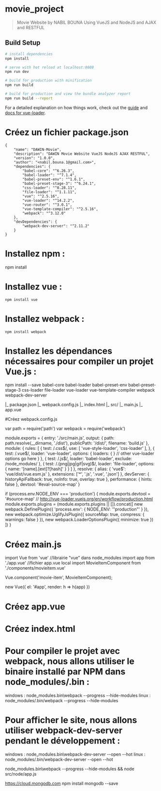 # movie_project

> Movie Website by NABIL BOUNA
> Using VueJS and NodeJS and AJAX and RESTFUL

## Build Setup

```bash
# install dependencies
npm install

# serve with hot reload at localhost:8080
npm run dev

# build for production with minification
npm run build

# build for production and view the bundle analyzer report
npm run build --report
```

For a detailed explanation on how things work, check out the [guide](http://vuejs-templates.github.io/webpack/) and [docs for vue-loader](http://vuejs.github.io/vue-loader).

# Créez un fichier package.json

    {
    	"name": "DAWIN-Movie",
    	"description": "DAWIN Movie Website VueJS NodeJS AJAX RESTFUL",
    	"version": "1.0.0",
    	"author": "<nabil.bouna.1@gmail.com>",
    	"dependencies": {
    		"babel-core": "^6.26.3",
    		"babel-loader": "^7.1.4",
    		"babel-preset-env": "^1.6.1",
    		"babel-preset-stage-3": "^6.24.1",
    		"css-loader": "^0.28.11",
    		"file-loader": "^1.1.11",
    		"vue": "^2.5.16",
    		"vue-loader": "^14.2.2",
    		"vue-router": "^3.0.1",
    		"vue-template-compiler": "^2.5.16",
    		"webpack": "^3.12.0"
    	},
    	"devDependencies": {
    		"webpack-dev-server": "^2.11.2"
    	}
    }

# Installez npm :

npm install

# Installez vue :

    npm install vue

# Installez webpack :

    npm install webpack

# Installez les dépendances nécessaires pour compiler un projet Vue.js :

npm install --save babel-core babel-loader babel-preset-env babel-preset-stage-3 css-loader file-loader vue-loader vue-template-compiler webpack webpack-dev-server

|_ package.json
|_ webpack.config.js
|_ index.html
|_ src/
|_ main.js
|_ app.vue

#Créez webpack.config.js

var path = require('path')
var webpack = require('webpack')

module.exports = {
entry: './src/main.js',
output: {
path: path.resolve(\_\_dirname, './dist'),
publicPath: '/dist/',
filename: 'build.js'
},
module: {
rules: [
{
test: /\.css$/,
use: [
'vue-style-loader',
'css-loader'
],
},
{
test: /\.vue$/,
loader: 'vue-loader',
options: {
loaders: {
}
// other vue-loader options go here
}
},
{
test: /\.js$/,
loader: 'babel-loader',
exclude: /node_modules/
},
{
test: /\.(png|jpg|gif|svg)$/,
loader: 'file-loader',
options: {
name: '[name].[ext]?[hash]'
}
}
]
},
resolve: {
alias: {
'vue$': 'vue/dist/vue.esm.js'
},
extensions: ['*', '.js', '.vue', '.json']
},
devServer: {
historyApiFallback: true,
noInfo: true,
overlay: true
},
performance: {
hints: false
},
devtool: '#eval-source-map'
}

if (process.env.NODE_ENV === 'production') {
module.exports.devtool = '#source-map'
// http://vue-loader.vuejs.org/en/workflow/production.html
module.exports.plugins = (module.exports.plugins || []).concat([
new webpack.DefinePlugin({
'process.env': {
NODE_ENV: '"production"'
}
}),
new webpack.optimize.UglifyJsPlugin({
sourceMap: true,
compress: {
warnings: false
}
}),
new webpack.LoaderOptionsPlugin({
minimize: true
})
])
}

# Créez main.js

import Vue from 'vue' //librairie "vue" dans node_modules
import app from './app.vue' //fichier app.vue local
import MovieItemComponent from './components/movieitem.vue'

Vue.component('movie-item', MovieItemComponent);

new Vue({
el: '#app',
render: h => h(app)
})

# Créez app.vue

<template>
<div>
    <span id="msg">{{message}}</span>

    <p>Movie number : {{movies.length}}</p>
    <p>
        New movie<br />
        Title : <input type="text" v-model="movie_to_add.title" /><br />
        Year : <input type="text" v-model="movie_to_add.year" /><br />
        Synopsys : <textarea v-model="movie_to_add.synopsys"></textarea><br />
        <button v-on:click="newmovie2">Add</button>
    </p>
    Search : <input type="text" v-model="search" />

    <ul>
        <movie-item v-for="(movie, index) in movies_search" v-bind:key="movie.title" v-bind:movie="movie" v-on:edit="edit" v-on:remove="remove(index)"></movie-item>
    </ul>

    <p v-if="movie_to_edit">
        New movie<br />
        Title : <input type="text" v-model="movie_to_edit.title" /><br />
        Year : <input type="text" v-model="movie_to_edit.year" /><br />
        Synopsys : <textarea v-model="movie_to_edit.synopsys"></textarea><br />
        <button v-on:click="save">Save</button>
    </p>

</div>
</template>

<script>
export default {
    data() {
        return {
            message: "Hello",
            movie_to_add: {},
            movie_to_edit: null,
            search: "",
            movies : [
                {
                    title: "L'étrange noël de M. Jack",
                    year: 1994,
                    synopsys: "Jack Skellington, un épouvantail squelettique surnommé « le Roi des citrouilles » (Pumpkin King en version originale), vit dans la ville d'Halloween. En tant que maître de l'épouvante, Jack occupe ses journées à préparer la prochaine fête d'Halloween."
                },
                {
                    title: "Interstellar",
                    year: 2014,
                    synopsys: "Alors que la Terre se meurt, une équipe d'astronautes franchit un trou de ver apparu près de Saturne conduisant à une autre galaxie, cela dans le but d'explorer un nouveau système stellaire et l'espoir de trouver une nouvelle planète habitable par l'humanité afin de la sauver."
                }
            ]
        }
    },

    methods: {
        newmovie1: function() {
            this.movies.push({title:"New movie"})
        },
        newmovie2: function() {
            this.movies.push(this.movie_to_add)
            this.movie_to_add = {}
        },

        edit: function(movie) {
            this.movie_to_edit = movie
        },
        save: function() {
            this.movie_to_edit = null
        },
        remove: function(index) {
            this.movies.splice(index, 1)
        }
    },

    created: function() {
        console.log("Created")
    },

    computed: {
        firstletter: function() {
            return this.message[0]
        },
        movies_search: function() {
            return this.movies.filter(m => m.title.toLowerCase().indexOf(this.search.toLowerCase())!=-1);
        }
    }
}
</script>

<style>
#msg {
  color: red;
}
</style>

# Créez index.html

<!DOCTYPE html>

<html lang="en">
  <head>
    <meta charset="utf-8">
    <title>LP DAWIN</title>
  </head>
  <body>
    <div id="app"></div>
    <script src="dist/build.js"></script>
  </body>
</html>

# Pour compiler le projet avec webpack, nous allons utiliser le binaire installé par NPM dans node_modules/.bin :

windows : node_modules\.bin\webpack --progress --hide-modules
linux : node_modules/.bin/webpack --progress --hide-modules

# Pour afficher le site, nous allons utiliser webpack-dev-server pendant le développement :

windows : node_modules\.bin\webpack-dev-server --open --hot
linux : node_modules/.bin/webpack-dev-server --open --hot


node_modules\.bin\webpack --progress --hide-modules && node src/node/app.js

https://cloud.mongodb.com
npm install mongodb --save